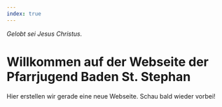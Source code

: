 ```yaml
---
index: true
---
```


_Gelobt sei Jesus Christus._

# Willkommen auf der Webseite der Pfarrjugend Baden St. Stephan


Hier erstellen wir gerade eine neue Webseite. Schau bald wieder vorbei!
